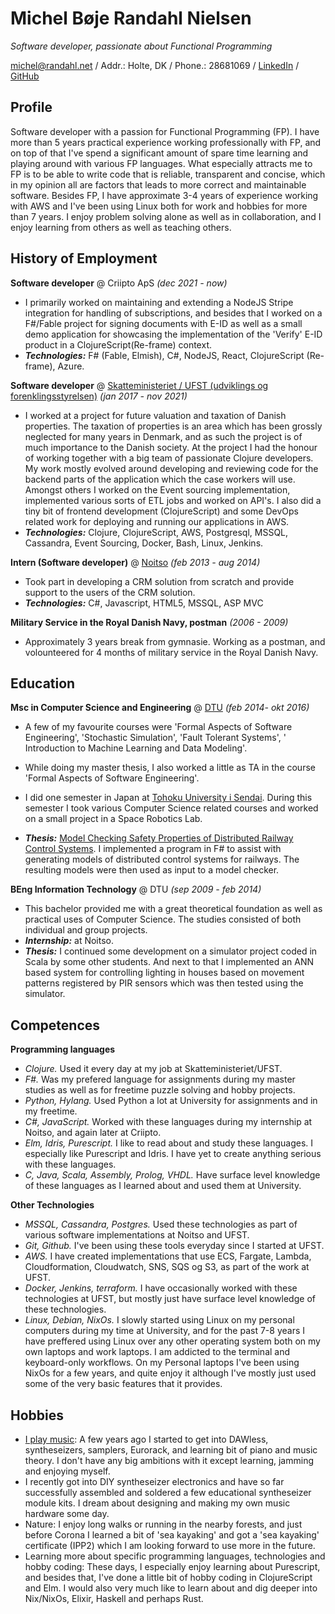 # Michel Bøje Randahl Nielsen

_Software developer, passionate about Functional Programming_

michel@randahl.net / Addr.: Holte, DK / Phone.: 28681069 / [LinkedIn](www.linkedin.com/in/michel-randahl) / [GitHub](https://github.com/michelrandahl)

## Profile
Software developer with a passion for Functional Programming (FP). I have more than 5 years practical experience working professionally with FP, and on top of that I've spend a significant amount of spare time learning and playing around with various FP languages. What especially attracts me to FP is to be able to write code that is reliable, transparent and concise, which in my opinion all are factors that leads to more correct and maintainable software.
Besides FP, I have approximate 3-4 years of experience working with AWS and I've been using Linux both for work and hobbies for more than 7 years.
I enjoy problem solving alone as well as in collaboration, and I enjoy learning from others as well as teaching others.

## History of Employment
**Software developer** @ Criipto ApS _(dec 2021 - now)_
- I primarily worked on maintaining and extending a NodeJS Stripe integration for handling of subscriptions, and besides that I worked on a F#/Fable project for signing documents with E-ID as well as a small demo application for showcasing the implementation of the 'Verify' E-ID product in a ClojureScript(Re-frame) context.
- **_Technologies:_** F# (Fable, Elmish), C#, NodeJS, React, ClojureScript (Re-frame), Azure.

**Software developer** @ [Skatteministeriet / UFST (udviklings og forenklingsstyrelsen)](https://www.ufst.dk/) _(jan 2017 - nov 2021)_
- I worked at a project for future valuation and taxation of Danish properties. The taxation of properties is an area which has been grossly neglected for many years in Denmark, and as such the project is of much importance to the Danish society. At the project I had the honour of working together with a big team of passionate Clojure developers. My work mostly evolved around developing and reviewing code for the backend parts of the application which the case workers will use. Amongst others I worked on the Event sourcing implementation, implemented various sorts of ETL jobs and worked on API's. I also did a tiny bit of frontend development (ClojureScript) and some DevOps related work for deploying and running our applications in AWS.
- **_Technologies:_** Clojure, ClojureScript, AWS, Postgresql, MSSQL, Cassandra, Event Sourcing, Docker, Bash, Linux, Jenkins.

**Intern (Software developer)** @ [Noitso](https://www.noitso.dk/) _(feb 2013 - aug 2014)_
- Took part in developing a CRM solution from scratch and provide support to the users of the CRM solution.
- **_Technologies:_** C#, Javascript, HTML5, MSSQL, ASP MVC

**Military Service in the Royal Danish Navy, postman** _(2006 - 2009)_
- Approximately 3 years break from gymnasie. Working as a postman, and volounteered for 4 months of military service in the Royal Danish Navy.

## Education

**Msc in Computer Science and Engineering** @ [DTU](https://www.dtu.dk/english/education/msc/programmes/computer_science_and_engineering) _(feb 2014- okt 2016)_
- A few of my favourite courses were 'Formal Aspects of Software Engineering', 'Stochastic Simulation', 'Fault Tolerant Systems', '
Introduction to Machine Learning and Data Modeling'.
- While doing my master thesis, I also worked a little as TA in the course 'Formal Aspects of Software Engineering'.
- I did one semester in Japan at [Tohoku University i Sendai](https://www.eng.tohoku.ac.jp/english/). During this semester I took various Computer Science related courses and worked on a small project in a Space Robotics Lab.

- **_Thesis:_** [Model Checking Safety Properties of Distributed Railway Control Systems](http://www2.imm.dtu.dk/pubdb/edoc/imm6955.pdf). I implemented a program in F# to assist with generating models of distributed control systems for railways. The resulting models were then used as input to a model checker.

**BEng Information Technology** @ DTU _(sep 2009 - feb 2014)_
- This bachelor provided me with a great theoretical foundation as well as practical uses of Computer Science. The studies consisted of both individual  and group projects.
- **_Internship:_** at Noitso.
- **_Thesis:_** I continued some development on a simulator project coded in Scala by some other students. And next to that I implemented an ANN based system for controlling lighting in houses based on movement patterns registered by PIR sensors which was then tested using the simulator.

## Competences
**Programming languages**
- *Clojure.* Used it every day at my job at Skatteministeriet/UFST.
- *F#.* Was my prefered language for assignments during my master studies as well as for freetime puzzle solving and hobby projects.
- *Python, Hylang.* Used Python a lot at University for assignments and in my freetime.
- *C#, JavaScript.* Worked with these languages during my internship at Noitso, and again later at Criipto.
- *Elm, Idris, Purescript.* I like to read about and study these languages. I especially like Purescript and Idris. I have yet to create anything serious with these languages.
- *C, Java, Scala, Assembly, Prolog, VHDL.* Have surface level knowledge of these languages as I learned about and used them at University.

**Other Technologies**
- *MSSQL, Cassandra, Postgres.* Used these technologies as part of various software implementations at Noitso and UFST.
- *Git, Github.* I've been using these tools everyday since I started at UFST.
- *AWS.* I have created implementations that use ECS, Fargate, Lambda, Cloudformation, Cloudwatch, SNS, SQS og S3, as part of the work at UFST.
- *Docker, Jenkins, terraform.* I have occasionally worked with these technologies at UFST, but mostly just have surface level knowledge of these technologies.
- *Linux, Debian, NixOs.* I slowly started using Linux on my personal computers during my time at University, and for the past 7-8 years I have preffered using Linux over any other operating system both on my own laptops and work laptops. I am addicted to the terminal and keyboard-only workflows. On my Personal laptops I've been using NixOs for a few years, and quite enjoy it although I've mostly just used some of the very basic features that it provides.

## Hobbies
- [I play music](https://soundcloud.com/michel-nielsen-478124668/tracks): A few years ago I started to get into DAWless, syntheseizers, samplers, Eurorack, and learning bit of piano and music theory. I don't have any big ambitions with it except learning, jamming and enjoying myself.
- I recently got into DIY syntheseizer electronics and have so far successfully assembled and soldered a few educational syntheseizer module kits. I dream about designing and making my own music hardware some day.
- Nature: I enjoy long walks or running in the nearby forests, and just before Corona I learned a bit of 'sea kayaking' and got a 'sea kayaking' certificate (IPP2) which I am looking forward to use more in the future.
- Learning more about specific programming languages, technologies and hobby coding: These days, I especially enjoy learning about Purescript, and besides that, I've done a little bit of hobby coding in ClojureScript and Elm. I would also very much like to learn about and dig deeper into Nix/NixOs, Elixir, Haskell and perhaps Rust.
